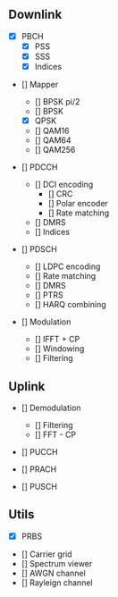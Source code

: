 ## Downlink

- [x] PBCH
    - [x] PSS
    - [x] SSS
    - [x] Indices

- [] Mapper
    - [] BPSK pi/2
    - [] BPSK
    - [x] QPSK
    - [] QAM16
    - [] QAM64
    - [] QAM256

- [] PDCCH
    - [] DCI encoding
        - [] CRC
        - [] Polar encoder
        - [] Rate matching
    - [] DMRS
    - [] Indices

- [] PDSCH
    - [] LDPC encoding
    - [] Rate matching
    - [] DMRS
    - [] PTRS
    - [] HARQ combining

- [] Modulation
    - [] IFFT + CP
    - [] Windowing
    - [] Filtering


## Uplink

- [] Demodulation
    - [] Filtering
    - [] FFT - CP

- [] PUCCH

- [] PRACH

- [] PUSCH


## Utils
- [x] PRBS
- [] Carrier grid
- [] Spectrum viewer
- [] AWGN channel
- [] Rayleign channel